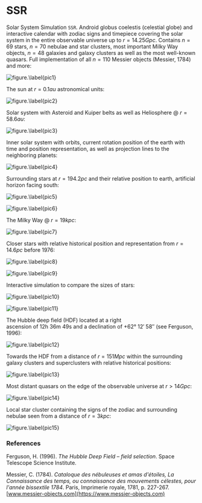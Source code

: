 # SSR
Solar System Simulation `SSR`. Android globus coelestis (celestial globe) and interactive calendar with zodiac signs and timepiece covering the solar system in the entire observable universe up to $r=14.25Gpc.$ Contains $n=69$ stars, $n=70$ nebulae and star clusters, most important Milky Way objects, $n=48$ galaxies and galaxy clusters as well as the most well-known quasars. Full implementation of all $n=110$ Messier objects (Messier, 1784) and more:


![figure.\label{pic1}](pic1.jpg)

The sun at $r=0.1au$ astronomical units:

![figure.\label{pic2}](pic2.jpg)

Solar system with Asteroid and Kuiper belts as well as Heliosphere @ $r=58.6au$:


![figure.\label{pic3}](pic3.jpg)

Inner solar system with orbits, current rotation position of the earth with time and position representation, as well as projection lines to the neighboring planets:


![figure.\label{pic4}](pic4.jpg)

Surrounding stars at $r=194.2pc$ and their relative position to earth, artificial horizon facing south:


![figure.\label{pic5}](pic5.jpg)


![figure.\label{pic6}](pic6.jpg)

The Milky Way @ $r=19kpc$:

![figure.\label{pic7}](pic7.jpg)

Closer stars with relative historical position and representation from $r=14.6pc$ before 1976:


![figure.\label{pic8}](pic8.jpg)


![figure.\label{pic9}](pic9.jpg)

Interactive simulation to compare the sizes of stars:

![figure.\label{pic10}](pic10.jpg)


![figure.\label{pic11}](pic11.jpg)

The Hubble deep field (HDF) located at a right ascension of 12h 36m 49s and a declination of +62° 12′ 58″ (see Ferguson, 1996):

![figure.\label{pic12}](pic12.jpg)

Towards the HDF from a distance of $r=151Mpc$ within the surrounding galaxy clusters and superclusters with relative historical positions:

![figure.\label{pic13}](pic13.jpg)

Most distant quasars on the edge of the observable universe at $r>14Gpc$:

![figure.\label{pic14}](pic14.jpg)

Local star cluster containing the signs of the zodiac and surrounding nebulae seen from a distance of $r=3kpc$:

![figure.\label{pic15}](pic15.jpg)

### References
Ferguson, H. (1996). *The Hubble Deep Field – field selection*. Space Telescope Science Institute.

Messier, C. (1784). *Cataloque des nébuleuses et amas d'étoiles, La Connaissance des temps, ou connaissance des mouvements célestes, pour l'année bissextile 1784*. Paris, Imprimerie royale,‎ 1781, p. 227-267. [www.messier-objects.com](https://www.messier-objects.com)
